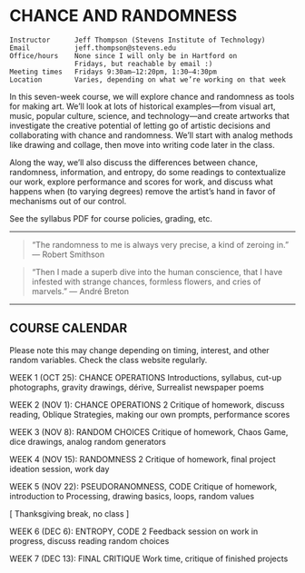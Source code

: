 # CHANCE AND RANDOMNESS

    Instructor      Jeff Thompson (Stevens Institute of Technology)
    Email           jeff.thompson@stevens.edu 
    Office/hours    None since I will only be in Hartford on 
                    Fridays, but reachable by email :)
    Meeting times   Fridays 9:30am–12:20pm, 1:30–4:30pm
    Location        Varies, depending on what we’re working on that week

In this seven-week course, we will explore chance and randomness as tools for making art. We’ll look at lots of historical examples—from visual art, music, popular culture, science, and technology—and create artworks that investigate the creative potential of letting go of artistic decisions and collaborating with chance and randomness. We’ll start with analog methods like drawing and collage, then move into writing code later in the class. 

Along the way, we’ll also discuss the differences between chance, randomness, information, and entropy, do some readings to contextualize our work, explore performance and scores for work, and discuss what happens when (to varying degrees) remove the artist’s hand in favor of mechanisms out of our control.

See the syllabus PDF for course policies, grading, etc.

***  

> “The randomness to me is always very precise, a kind of zeroing in.” — Robert Smithson

> “Then I made a superb dive into the human conscience, that I have infested with strange chances, formless flowers, and cries of marvels.” — André Breton

***  

## COURSE CALENDAR
Please note this may change depending on timing, interest, and other random variables. Check the class website regularly.

WEEK 1 (OCT 25): CHANCE OPERATIONS
Introductions, syllabus, cut-up photographs, gravity drawings, dérive, Surrealist newspaper poems

WEEK 2 (NOV 1): CHANCE OPERATIONS 2
Critique of homework, discuss reading, Oblique Strategies, making our own prompts, performance scores 

WEEK 3 (NOV 8): RANDOM CHOICES
Critique of homework, Chaos Game, dice drawings, analog random generators

WEEK 4 (NOV 15): RANDOMNESS 2
Critique of homework, final project ideation session, work day

WEEK 5 (NOV 22): PSEUDORANOMNESS, CODE
Critique of homework, introduction to Processing, drawing basics, loops, random values

[ Thanksgiving break, no class ]

WEEK 6 (DEC 6): ENTROPY, CODE 2
Feedback session on work in progress, discuss reading random choices

WEEK 7 (DEC 13): FINAL CRITIQUE
Work time, critique of finished projects
